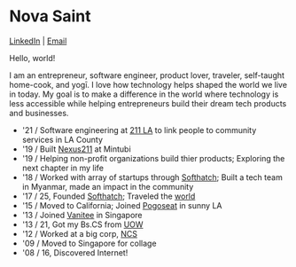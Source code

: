 # Nova Saint

[LinkedIn](https://www.linkedin.com/in/novasaint) | [Email](mailto:hello@novasaint.com)

Hello, world!

I am an entrepreneur, software engineer, product lover, traveler, self-taught home-cook, and yogī. I love how technology helps shaped the world we live in today. My goal is to make a difference in the world where technology is less accessible while helping entrepreneurs build their dream tech products and businesses.

- '21 / Software engineering at [211 LA](https://211la.org) to link people to community services in LA County
- '19 / Built [Nexus211](https://www.nexus211.com) at Mintubi
- '19 / Helping non-profit organizations build thier products; Exploring the next chapter in my life
- '18 / Worked with array of startups through [Softhatch](https://www.softhatch.com); Built a tech team in Myanmar, made an impact in the community
- '17 / 25, Founded [Softhatch](https://www.softhath.com); Traveled the [world](https://www.instagram.com/novasaint/)
- '15 / Moved to California; Joined [Pogoseat](https://www.pogoseat.com) in sunny LA
- '13 / Joined [Vanitee](https://www.vanitee.com/) in Singapore
- '13 / 21, Got my Bs.CS from [UOW](https://www.uow.edu.au/)
- '12 / Worked at a big corp, [NCS](https://www.ncs.com.sg)
- '09 / Moved to Singapore for collage
- '08 / 16, Discovered Internet!
